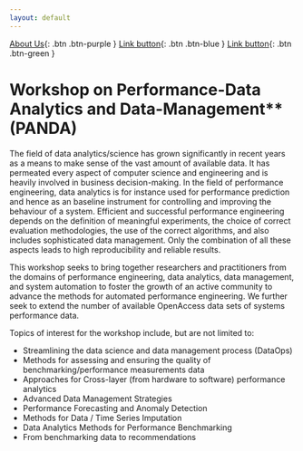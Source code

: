 ```yaml
---
layout: default
---
```



[About Us](./about-us.html){: .btn .btn-purple }
[Link button](http://example.com/){: .btn .btn-blue }
[Link button](http://example.com/){: .btn .btn-green }

<h1><b>Workshop on Performance-Data Analytics and Data-Management**</b> (PANDA) </h1>

The field of data analytics/science has grown significantly in recent years as a means to make sense of the vast amount of available data. It has permeated every aspect of computer science and engineering and is heavily involved in business decision-making. In the field of performance engineering, data analytics is for instance used for performance prediction and hence as an baseline instrument for controlling and improving the behaviour of a system. Efficient and successful performance engineering depends on the definition of meaningful experiments, the choice of correct evaluation methodologies, the use of the correct algorithms, and also includes sophisticated data management. Only the combination of all these aspects leads to high reproducibility and reliable results.

This workshop seeks to bring together researchers and practitioners from the domains of performance engineering, data analytics, data management, and system automation to foster the growth of an active community to advance the methods for automated performance engineering. We further seek to extend the number of available OpenAccess data sets of systems performance data.

Topics of interest for the workshop include, but are not limited to:
<ul>
<li>Streamlining the data science and data management process (DataOps)</li>
<li>Methods for assessing and ensuring the quality of benchmarking/performance measurements data</li>
<li>Approaches for Cross-layer (from hardware to software) performance analytics</li>
<li>Advanced Data Management Strategies</li>
<li>Performance Forecasting and Anomaly Detection</li>
<li>Methods for Data / Time Series Imputation</li>
<li>Data Analytics Methods for Performance Benchmarking</li>
<li>From benchmarking data to recommendations</li>
</ul>
